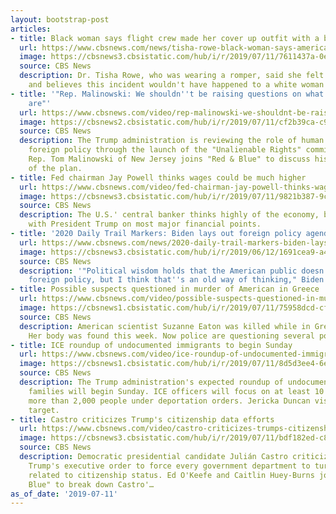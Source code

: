 ```yaml
---
layout: bootstrap-post
articles:
- title: Black woman says flight crew made her cover up outfit with a blanket
  url: https://www.cbsnews.com/news/tisha-rowe-black-woman-says-american-airlines-crew-made-her-cover-up-outfit-with-a-blanket-2019-07-11/
  image: https://cbsnews3.cbsistatic.com/hub/i/r/2019/07/11/7611437a-0e6c-44aa-b061-88ab8b60c656/thumbnail/1200x630/e756cdce18c00b95eae104053a87a4e4/screen-shot-2019-07-11-at-11-39-21-am.png
  source: CBS News
  description: Dr. Tisha Rowe, who was wearing a romper, said she felt embarrassed
    and believes this incident wouldn't have happened to a white woman
- title: '"Rep. Malinowski: We shouldn''t be raising questions on what human rights
    are"'
  url: https://www.cbsnews.com/video/rep-malinowski-we-shouldnt-be-raising-questions-on-what-human-rights-are/
  image: https://cbsnews2.cbsistatic.com/hub/i/r/2019/07/11/cf2b39ca-c9f7-47e3-9af6-8af3dbc61850/thumbnail/1200x630/e812156dcdfce7e7596d37539dd4c1fd/0711-cbsn-rnb-malinowski-1889880-640x360.jpg
  source: CBS News
  description: The Trump administration is reviewing the role of human rights in U.S.
    foreign policy through the launch of the "Unalienable Rights" commission. Democratic
    Rep. Tom Malinowski of New Jersey joins "Red & Blue" to discuss his criticism
    of the plan.
- title: Fed chairman Jay Powell thinks wages could be much higher
  url: https://www.cbsnews.com/video/fed-chairman-jay-powell-thinks-wages-could-be-much-higher/
  image: https://cbsnews3.cbsistatic.com/hub/i/r/2019/07/11/9821b387-9c74-491d-a5b6-a767fe584683/thumbnail/1200x630/eca49c375175d8dd0d86ecae5a64412d/0711-cbsn-mw-powell-thumb-1889868-640x360.jpg
  source: CBS News
  description: The U.S.' central banker thinks highly of the economy, but disagrees
    with President Trump on most major financial points.
- title: '2020 Daily Trail Markers: Biden lays out foreign policy agenda'
  url: https://www.cbsnews.com/news/2020-daily-trail-markers-biden-lays-out-foreign-policy-agenda/
  image: https://cbsnews3.cbsistatic.com/hub/i/r/2019/06/12/1691cea9-a445-48df-9a23-20a5738ccb3a/thumbnail/1200x630/ff1449c54bf8b5d726270e5888c76adc/trail-markers-graphic-presidential-4.jpg
  source: CBS News
  description: '"Political wisdom holds that the American public doesn''t vote on
    foreign policy, but I think that''s an old way of thinking," Biden said'
- title: Possible suspects questioned in murder of American in Greece
  url: https://www.cbsnews.com/video/possible-suspects-questioned-in-murder-of-american-in-greece/
  image: https://cbsnews1.cbsistatic.com/hub/i/r/2019/07/11/75958dcd-cf73-4dc6-9597-3b633e1b4cfb/thumbnail/1200x630/617ddcc5f962ac393bd0499f995c8046/0711-en-greecemurder-williams-1889859-640x360.jpg
  source: CBS News
  description: American scientist Suzanne Eaton was killed while in Greece for a conference.
    Her body was found this week. Now police are questioning several possible suspects.
- title: ICE roundup of undocumented immigrants to begin Sunday
  url: https://www.cbsnews.com/video/ice-roundup-of-undocumented-immigrants-to-begin-sunday/
  image: https://cbsnews1.cbsistatic.com/hub/i/r/2019/07/11/8d5d3ee4-6eee-45ce-bf26-695a3251334b/thumbnail/1200x630/183168da797481d19820d5d1e61907f3/0711-en-iceraids-duncan-1889843-640x360.jpg
  source: CBS News
  description: The Trump administration's expected roundup of undocumented immigrant
    families will begin Sunday. ICE officers will focus on at least 10 cities and
    more than 2,000 people under deportation orders. Jericka Duncan visited a likely
    target.
- title: Castro criticizes Trump's citizenship data efforts
  url: https://www.cbsnews.com/video/castro-criticizes-trumps-citizenship-data-efforts/
  image: https://cbsnews3.cbsistatic.com/hub/i/r/2019/07/11/bdf182ed-c831-4722-81b2-b79ac4030eca/thumbnail/1200x630/41c0a1014f07a47094375616a34915e6/0711-cbsn-rnb-castrotrumpcitizenship-1889848-640x360.jpg
  source: CBS News
  description: Democratic presidential candidate Julián Castro criticized President
    Trump's executive order to force every government department to turn over documents
    related to citizenship status. Ed O'Keefe and Caitlin Huey-Burns joined "Red &
    Blue" to break down Castro'…
as_of_date: '2019-07-11'
---
```


